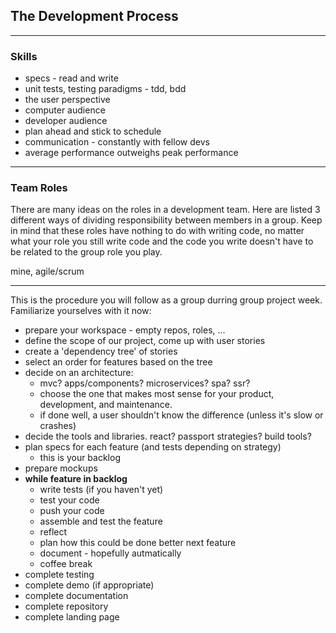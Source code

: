 ## The Development Process  
___  
### Skills  
* specs  - read and write  
* unit tests, testing paradigms - tdd, bdd  
* the user perspective  
* computer audience 
* developer audience  
* plan ahead and stick to schedule  
* communication - constantly with fellow devs  
* average performance outweighs peak performance  
___  
### Team Roles

There are many ideas on the roles in a development team.  Here are listed 3 different ways of dividing responsibility between members in a group.  Keep in mind that these roles have nothing to do with writing code, no matter what your role you still write code and the code you write doesn't have to be related to the group role you play.

mine, agile/scrum
___
This is the procedure you will follow as a group durring group project week. Familiarize yourselves with it now:


* prepare your workspace - empty repos, roles, ...
* define the scope of our project, come up with user stories
* create a 'dependency tree' of stories
* select an order for features based on the tree  
* decide on an architecture:  
  * mvc? apps/components? microservices? spa? ssr?  
  * choose the one that makes most sense for your product, development, and maintenance. 
  * if done well, a user shouldn't know the difference (unless it's slow or crashes)  
* decide the tools and libraries.  react? passport strategies? build tools?
* plan specs for each feature (and tests depending on strategy)
  * this is your backlog
* prepare mockups  
* __while feature in backlog__  
  * write tests (if you haven't yet)  
  * test your code
  * push your code
  * assemble and test the feature
  * reflect
  * plan how this could be done better next feature
  * document - hopefully autmatically
  * coffee break
* complete testing
* complete demo (if appropriate)
* complete documentation
* complete repository
* complete landing page

